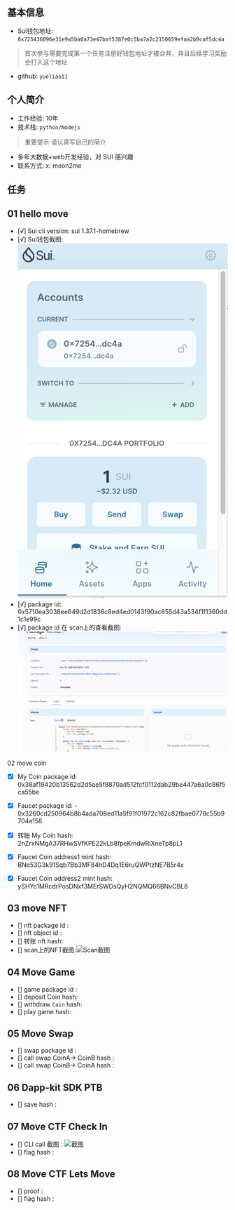 ## 基本信息
- Sui钱包地址: `0x725436096e31e9a5ba0a73e47baf5387e0c5ba7a2c2150659efaa2b9caf5dc4a`
> 首次参与需要完成第一个任务注册好钱包地址才被合并，并且后续学习奖励会打入这个地址
- github: `yueliao11`

## 个人简介
- 工作经验: 10年
- 技术栈: `python/Nodejs`
> 重要提示 请认真写自己的简介
- 多年大数据+web开发经验，对 SUI 感兴趣
- 联系方式: x: moon2me 

## 任务

##   01 hello move  
- [√] Sui cli version: sui 1.37.1-homebrew
- [√] Sui钱包截图: ![Sui钱包截图](./images/sui_wallet.png)
- [√] package id: 0x5710ea3038ee649d2d1836c8ed4ed0143f90ac855d43a534f1f1360dd1c1e99c
- [√] package id 在 scan上的查看截图:![Scan截图](./images/hello_package.png)


02 move coin
- [x] My Coin package id: 0x38af19420b13562d2d5ae5f8870ad512fcf0112dab29be447a6a0c86f5ca55be
- [x] Faucet package id: - 0x3260cd250964b8b4ada708ed11a5f91f01972c162c82fbae0778c55b9704e156
- [x] 转账 My Coin hash: 2nZrxNMgA37RHwSVfKPE22kLb8fpeKmdwRiXneTp8pL1
- [x] Faucet Coin address1 mint hash: BNe53G3k91Sqb7Bb3MF84hD4Dq1E6ruQWPtzNE7B5r4x
- [x] Faucet Coin address2 mint hash: ySHYc1MRcdrPosDNxf3MErSWDsQyH2NQMQ66BNvCBL8


##   03 move NFT
- [] nft package id :
- [] nft object id : 
- [] 转账 nft  hash:
- [] scan上的NFT截图:![Scan截图](./images/你的图片地址)

##   04 Move Game
- [] game package id :
- [] deposit Coin hash:
- [] withdraw `Coin` hash:
- [] play game hash:

##   05 Move Swap
- [] swap package id :
- [] call swap CoinA-> CoinB  hash :
- [] call swap CoinB-> CoinA  hash :

##   06 Dapp-kit SDK PTB
- [] save hash :

##   07 Move CTF Check In
- [] CLI call 截图 : ![截图](./images/你的图片地址)
- [] flag hash :

##   08 Move CTF Lets Move
- [] proof : 
- [] flag hash :
